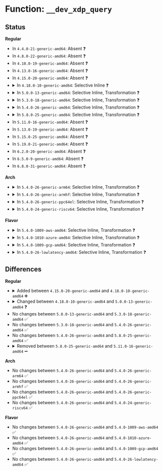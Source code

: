 # Function: <code>__dev_xdp_query</code>

## Status
<b>Regular</b>
<ul>
<li>
In <code>4.4.0-21-generic-amd64</code>: Absent ❓
</li>
<li>
In <code>4.8.0-22-generic-amd64</code>: Absent ❓
</li>
<li>
In <code>4.10.0-19-generic-amd64</code>: Absent ❓
</li>
<li>
In <code>4.13.0-16-generic-amd64</code>: Absent ❓
</li>
<li>
In <code>4.15.0-20-generic-amd64</code>: Absent ❓
</li>
<li>
<details>
<summary>In <code>4.18.0-10-generic-amd64</code>: Selective Inline ❓</summary>

```c
void __dev_xdp_query(struct net_device * dev, bpf_op_t bpf_op, struct netdev_bpf * xdp)
```

```json
{
  "name": "__dev_xdp_query",
  "collision_type": "Unique Global",
  "inline_type": "Selective",
  "funcs": [
    {
      "addr": 18446744071587851712,
      "name": "__dev_xdp_query",
      "external": true,
      "loc": "net/core/dev.c:7282",
      "file": "net/core/dev.c",
      "inline": "not declared, inlined",
      "caller_inline": [],
      "caller_func": [
        "net/core/dev.c:dev_change_xdp_fd",
        "net/core/dev.c:dev_change_xdp_fd",
        "net/core/dev.c:dev_xdp_uninstall",
        "net/core/rtnetlink.c:rtnl_xdp_fill"
      ]
    }
  ],
  "symbols": [
    {
      "addr": 18446744071587851712,
      "name": "__dev_xdp_query",
      "section": ".text",
      "bind": "STB_GLOBAL",
      "size": 67
    }
  ]
}
```
</details>
</li>
<li>
<details>
<summary>In <code>5.0.0-13-generic-amd64</code>: Selective Inline, Transformation ❓</summary>

```c
u32 __dev_xdp_query(struct net_device * dev, bpf_op_t bpf_op, enum bpf_netdev_command cmd)
```

```json
{
  "name": "__dev_xdp_query",
  "collision_type": "Unique Global",
  "inline_type": "Selective",
  "funcs": [
    {
      "addr": 18446744071587992381,
      "name": "__dev_xdp_query",
      "external": true,
      "loc": "net/core/dev.c:7900",
      "file": "net/core/dev.c",
      "inline": "not declared, inlined",
      "caller_inline": [
        "net/core/dev.c:dev_change_xdp_fd",
        "net/core/dev.c:dev_change_xdp_fd",
        "net/core/dev.c:dev_change_xdp_fd"
      ],
      "caller_func": [
        "net/core/dev.c:dev_change_xdp_fd",
        "net/core/dev.c:dev_change_xdp_fd",
        "net/core/dev.c:dev_change_xdp_fd",
        "net/core/rtnetlink.c:rtnl_xdp_prog_hw",
        "net/core/rtnetlink.c:rtnl_xdp_prog_drv"
      ]
    }
  ],
  "symbols": [
    {
      "addr": 18446744071587952624,
      "name": "__dev_xdp_query.part.139",
      "section": ".text",
      "bind": "STB_LOCAL",
      "size": 120
    },
    {
      "addr": 18446744071587992224,
      "name": "__dev_xdp_query",
      "section": ".text",
      "bind": "STB_GLOBAL",
      "size": 24
    }
  ]
}
```
</details>
</li>
<li>
<details>
<summary>In <code>5.3.0-18-generic-amd64</code>: Selective Inline, Transformation ❓</summary>

```c
u32 __dev_xdp_query(struct net_device * dev, bpf_op_t bpf_op, enum bpf_netdev_command cmd)
```

```json
{
  "name": "__dev_xdp_query",
  "collision_type": "Unique Global",
  "inline_type": "Selective",
  "funcs": [
    {
      "addr": 18446744071588304054,
      "name": "__dev_xdp_query",
      "external": true,
      "loc": "net/core/dev.c:7997",
      "file": "net/core/dev.c",
      "inline": "not declared, inlined",
      "caller_inline": [
        "net/core/dev.c:dev_change_xdp_fd",
        "net/core/dev.c:dev_change_xdp_fd"
      ],
      "caller_func": [
        "net/core/dev.c:dev_change_xdp_fd",
        "net/core/dev.c:dev_change_xdp_fd",
        "net/core/rtnetlink.c:rtnl_xdp_prog_hw",
        "net/core/rtnetlink.c:rtnl_xdp_prog_drv"
      ]
    }
  ],
  "symbols": [
    {
      "addr": 18446744071588263488,
      "name": "__dev_xdp_query.part.0",
      "section": ".text",
      "bind": "STB_LOCAL",
      "size": 121
    },
    {
      "addr": 18446744071588311498,
      "name": "__dev_xdp_query.part.0.cold",
      "section": ".text",
      "bind": "STB_LOCAL",
      "size": 19
    },
    {
      "addr": 18446744071588303904,
      "name": "__dev_xdp_query",
      "section": ".text",
      "bind": "STB_GLOBAL",
      "size": 24
    }
  ]
}
```
</details>
</li>
<li>
<details>
<summary>In <code>5.4.0-26-generic-amd64</code>: Selective Inline, Transformation ❓</summary>

```c
u32 __dev_xdp_query(struct net_device * dev, bpf_op_t bpf_op, enum bpf_netdev_command cmd)
```

```json
{
  "name": "__dev_xdp_query",
  "collision_type": "Unique Global",
  "inline_type": "Selective",
  "funcs": [
    {
      "addr": 18446744071588510582,
      "name": "__dev_xdp_query",
      "external": true,
      "loc": "net/core/dev.c:8296",
      "file": "net/core/dev.c",
      "inline": "not declared, inlined",
      "caller_inline": [
        "net/core/dev.c:dev_change_xdp_fd",
        "net/core/dev.c:dev_change_xdp_fd",
        "net/core/dev.c:dev_change_xdp_fd"
      ],
      "caller_func": [
        "net/core/dev.c:dev_change_xdp_fd",
        "net/core/dev.c:dev_change_xdp_fd",
        "net/core/dev.c:dev_change_xdp_fd",
        "net/core/rtnetlink.c:rtnl_xdp_prog_hw",
        "net/core/rtnetlink.c:rtnl_xdp_prog_drv"
      ]
    }
  ],
  "symbols": [
    {
      "addr": 18446744071588468624,
      "name": "__dev_xdp_query.part.0",
      "section": ".text",
      "bind": "STB_LOCAL",
      "size": 121
    },
    {
      "addr": 18446744071588510432,
      "name": "__dev_xdp_query",
      "section": ".text",
      "bind": "STB_GLOBAL",
      "size": 24
    }
  ]
}
```
</details>
</li>
<li>
<details>
<summary>In <code>5.8.0-25-generic-amd64</code>: Selective Inline, Transformation ❓</summary>

```c
u32 __dev_xdp_query(struct net_device * dev, bpf_op_t bpf_op, enum bpf_netdev_command cmd)
```

```json
{
  "name": "__dev_xdp_query",
  "collision_type": "Unique Global",
  "inline_type": "Selective",
  "funcs": [
    {
      "addr": 18446744071589381813,
      "name": "__dev_xdp_query",
      "external": true,
      "loc": "net/core/dev.c:8709",
      "file": "net/core/dev.c",
      "inline": "not declared, inlined",
      "caller_inline": [
        "net/core/dev.c:dev_change_xdp_fd",
        "net/core/dev.c:dev_change_xdp_fd",
        "net/core/dev.c:dev_xdp_uninstall",
        "net/core/dev.c:dev_xdp_uninstall"
      ],
      "caller_func": [
        "net/core/dev.c:dev_change_xdp_fd",
        "net/core/dev.c:dev_change_xdp_fd",
        "net/core/rtnetlink.c:rtnl_xdp_fill",
        "net/core/rtnetlink.c:rtnl_xdp_fill"
      ]
    }
  ],
  "symbols": [
    {
      "addr": 18446744071589332400,
      "name": "__dev_xdp_query.part.0",
      "section": ".text",
      "bind": "STB_LOCAL",
      "size": 120
    },
    {
      "addr": 18446744071589381664,
      "name": "__dev_xdp_query",
      "section": ".text",
      "bind": "STB_GLOBAL",
      "size": 24
    }
  ]
}
```
</details>
</li>
<li>
In <code>5.11.0-16-generic-amd64</code>: Absent ❓
</li>
<li>
In <code>5.13.0-19-generic-amd64</code>: Absent ❓
</li>
<li>
In <code>5.15.0-25-generic-amd64</code>: Absent ❓
</li>
<li>
In <code>5.19.0-21-generic-amd64</code>: Absent ❓
</li>
<li>
In <code>6.2.0-20-generic-amd64</code>: Absent ❓
</li>
<li>
In <code>6.5.0-9-generic-amd64</code>: Absent ❓
</li>
<li>
In <code>6.8.0-31-generic-amd64</code>: Absent ❓
</li>
</ul>
<b>Arch</b>
<ul>
<li>
<details>
<summary>In <code>5.4.0-26-generic-arm64</code>: Selective Inline, Transformation ❓</summary>

```c
u32 __dev_xdp_query(struct net_device * dev, bpf_op_t bpf_op, enum bpf_netdev_command cmd)
```

```json
{
  "name": "__dev_xdp_query",
  "collision_type": "Unique Global",
  "inline_type": "Selective",
  "funcs": [
    {
      "addr": 18446603336502044144,
      "name": "__dev_xdp_query",
      "external": true,
      "loc": "net/core/dev.c:8296",
      "file": "net/core/dev.c",
      "inline": "not declared, inlined",
      "caller_inline": [
        "net/core/dev.c:dev_change_xdp_fd",
        "net/core/dev.c:dev_change_xdp_fd",
        "net/core/dev.c:dev_change_xdp_fd"
      ],
      "caller_func": [
        "net/core/dev.c:dev_change_xdp_fd",
        "net/core/dev.c:dev_change_xdp_fd",
        "net/core/dev.c:dev_change_xdp_fd",
        "net/core/rtnetlink.c:rtnl_xdp_prog_hw",
        "net/core/rtnetlink.c:rtnl_xdp_prog_drv"
      ]
    }
  ],
  "symbols": [
    {
      "addr": 18446603336501990920,
      "name": "__dev_xdp_query.part.0",
      "section": ".text",
      "bind": "STB_LOCAL",
      "size": 140
    },
    {
      "addr": 18446603336502043968,
      "name": "__dev_xdp_query",
      "section": ".text",
      "bind": "STB_GLOBAL",
      "size": 76
    }
  ]
}
```
</details>
</li>
<li>
<details>
<summary>In <code>5.4.0-26-generic-armhf</code>: Selective Inline, Transformation ❓</summary>

```c
u32 __dev_xdp_query(struct net_device * dev, bpf_op_t bpf_op, enum bpf_netdev_command cmd)
```

```json
{
  "name": "__dev_xdp_query",
  "collision_type": "Unique Global",
  "inline_type": "Selective",
  "funcs": [
    {
      "addr": 3234795892,
      "name": "__dev_xdp_query",
      "external": true,
      "loc": "net/core/dev.c:8296",
      "file": "net/core/dev.c",
      "inline": "not declared, inlined",
      "caller_inline": [
        "net/core/dev.c:dev_change_xdp_fd",
        "net/core/dev.c:dev_change_xdp_fd",
        "net/core/dev.c:dev_change_xdp_fd"
      ],
      "caller_func": [
        "net/core/dev.c:dev_change_xdp_fd",
        "net/core/dev.c:dev_change_xdp_fd",
        "net/core/dev.c:dev_change_xdp_fd",
        "net/core/rtnetlink.c:rtnl_xdp_prog_hw",
        "net/core/rtnetlink.c:rtnl_xdp_prog_drv"
      ]
    }
  ],
  "symbols": [
    {
      "addr": 3234753028,
      "name": "__dev_xdp_query.part.0",
      "section": ".text",
      "bind": "STB_LOCAL",
      "size": 172
    },
    {
      "addr": 3234795744,
      "name": "__dev_xdp_query",
      "section": ".text",
      "bind": "STB_GLOBAL",
      "size": 44
    }
  ]
}
```
</details>
</li>
<li>
<details>
<summary>In <code>5.4.0-26-generic-ppc64el</code>: Selective Inline, Transformation ❓</summary>

```c
u32 __dev_xdp_query(struct net_device * dev, bpf_op_t bpf_op, enum bpf_netdev_command cmd)
```

```json
{
  "name": "__dev_xdp_query",
  "collision_type": "Unique Global",
  "inline_type": "Selective",
  "funcs": [
    {
      "addr": 13835058055295492116,
      "name": "__dev_xdp_query",
      "external": true,
      "loc": "net/core/dev.c:8296",
      "file": "net/core/dev.c",
      "inline": "not declared, inlined",
      "caller_inline": [
        "net/core/dev.c:dev_change_xdp_fd",
        "net/core/dev.c:dev_change_xdp_fd",
        "net/core/dev.c:dev_change_xdp_fd"
      ],
      "caller_func": [
        "net/core/dev.c:dev_change_xdp_fd",
        "net/core/dev.c:dev_change_xdp_fd",
        "net/core/dev.c:dev_change_xdp_fd",
        "net/core/dev.c:dev_change_xdp_fd",
        "net/core/rtnetlink.c:rtnl_xdp_prog_hw",
        "net/core/rtnetlink.c:rtnl_xdp_prog_drv"
      ]
    }
  ],
  "symbols": [
    {
      "addr": 13835058055295431040,
      "name": "__dev_xdp_query.part.0",
      "section": ".text",
      "bind": "STB_LOCAL",
      "size": 184
    },
    {
      "addr": 13835058055295491904,
      "name": "__dev_xdp_query",
      "section": ".text",
      "bind": "STB_GLOBAL",
      "size": 40
    }
  ]
}
```
</details>
</li>
<li>
<details>
<summary>In <code>5.4.0-24-generic-riscv64</code>: Selective Inline, Transformation ❓</summary>

```c
u32 __dev_xdp_query(struct net_device * dev, bpf_op_t bpf_op, enum bpf_netdev_command cmd)
```

```json
{
  "name": "__dev_xdp_query",
  "collision_type": "Unique Global",
  "inline_type": "Selective",
  "funcs": [
    {
      "addr": 18446743936278330632,
      "name": "__dev_xdp_query",
      "external": true,
      "loc": "net/core/dev.c:8296",
      "file": "net/core/dev.c",
      "inline": "not declared, inlined",
      "caller_inline": [
        "net/core/dev.c:dev_change_xdp_fd",
        "net/core/dev.c:dev_change_xdp_fd",
        "net/core/dev.c:dev_change_xdp_fd"
      ],
      "caller_func": [
        "net/core/dev.c:dev_change_xdp_fd",
        "net/core/dev.c:dev_change_xdp_fd",
        "net/core/dev.c:dev_change_xdp_fd",
        "net/core/dev.c:dev_change_xdp_fd",
        "net/core/rtnetlink.c:rtnl_xdp_prog_hw",
        "net/core/rtnetlink.c:rtnl_xdp_prog_drv"
      ]
    }
  ],
  "symbols": [
    {
      "addr": 18446743936278291610,
      "name": "__dev_xdp_query.part.0",
      "section": ".text",
      "bind": "STB_LOCAL",
      "size": 106
    },
    {
      "addr": 18446743936278330464,
      "name": "__dev_xdp_query",
      "section": ".text",
      "bind": "STB_GLOBAL",
      "size": 64
    }
  ]
}
```
</details>
</li>
</ul>
<b>Flavor</b>
<ul>
<li>
<details>
<summary>In <code>5.4.0-1009-aws-amd64</code>: Selective Inline, Transformation ❓</summary>

```c
u32 __dev_xdp_query(struct net_device * dev, bpf_op_t bpf_op, enum bpf_netdev_command cmd)
```

```json
{
  "name": "__dev_xdp_query",
  "collision_type": "Unique Global",
  "inline_type": "Selective",
  "funcs": [
    {
      "addr": 18446744071588117318,
      "name": "__dev_xdp_query",
      "external": true,
      "loc": "net/core/dev.c:8296",
      "file": "net/core/dev.c",
      "inline": "not declared, inlined",
      "caller_inline": [
        "net/core/dev.c:dev_change_xdp_fd",
        "net/core/dev.c:dev_change_xdp_fd",
        "net/core/dev.c:dev_change_xdp_fd"
      ],
      "caller_func": [
        "net/core/dev.c:dev_change_xdp_fd",
        "net/core/dev.c:dev_change_xdp_fd",
        "net/core/dev.c:dev_change_xdp_fd",
        "net/core/rtnetlink.c:rtnl_xdp_prog_hw",
        "net/core/rtnetlink.c:rtnl_xdp_prog_drv"
      ]
    }
  ],
  "symbols": [
    {
      "addr": 18446744071588075408,
      "name": "__dev_xdp_query.part.0",
      "section": ".text",
      "bind": "STB_LOCAL",
      "size": 121
    },
    {
      "addr": 18446744071588117168,
      "name": "__dev_xdp_query",
      "section": ".text",
      "bind": "STB_GLOBAL",
      "size": 24
    }
  ]
}
```
</details>
</li>
<li>
<details>
<summary>In <code>5.4.0-1010-azure-amd64</code>: Selective Inline, Transformation ❓</summary>

```c
u32 __dev_xdp_query(struct net_device * dev, bpf_op_t bpf_op, enum bpf_netdev_command cmd)
```

```json
{
  "name": "__dev_xdp_query",
  "collision_type": "Unique Global",
  "inline_type": "Selective",
  "funcs": [
    {
      "addr": 18446744071587830150,
      "name": "__dev_xdp_query",
      "external": true,
      "loc": "net/core/dev.c:8296",
      "file": "net/core/dev.c",
      "inline": "not declared, inlined",
      "caller_inline": [
        "net/core/dev.c:dev_change_xdp_fd",
        "net/core/dev.c:dev_change_xdp_fd",
        "net/core/dev.c:dev_change_xdp_fd"
      ],
      "caller_func": [
        "net/core/dev.c:dev_change_xdp_fd",
        "net/core/dev.c:dev_change_xdp_fd",
        "net/core/dev.c:dev_change_xdp_fd",
        "net/core/rtnetlink.c:rtnl_xdp_prog_hw",
        "net/core/rtnetlink.c:rtnl_xdp_prog_drv"
      ]
    }
  ],
  "symbols": [
    {
      "addr": 18446744071587788976,
      "name": "__dev_xdp_query.part.0",
      "section": ".text",
      "bind": "STB_LOCAL",
      "size": 121
    },
    {
      "addr": 18446744071587830000,
      "name": "__dev_xdp_query",
      "section": ".text",
      "bind": "STB_GLOBAL",
      "size": 24
    }
  ]
}
```
</details>
</li>
<li>
<details>
<summary>In <code>5.4.0-1009-gcp-amd64</code>: Selective Inline, Transformation ❓</summary>

```c
u32 __dev_xdp_query(struct net_device * dev, bpf_op_t bpf_op, enum bpf_netdev_command cmd)
```

```json
{
  "name": "__dev_xdp_query",
  "collision_type": "Unique Global",
  "inline_type": "Selective",
  "funcs": [
    {
      "addr": 18446744071588449142,
      "name": "__dev_xdp_query",
      "external": true,
      "loc": "net/core/dev.c:8296",
      "file": "net/core/dev.c",
      "inline": "not declared, inlined",
      "caller_inline": [
        "net/core/dev.c:dev_change_xdp_fd",
        "net/core/dev.c:dev_change_xdp_fd",
        "net/core/dev.c:dev_change_xdp_fd"
      ],
      "caller_func": [
        "net/core/dev.c:dev_change_xdp_fd",
        "net/core/dev.c:dev_change_xdp_fd",
        "net/core/dev.c:dev_change_xdp_fd",
        "net/core/rtnetlink.c:rtnl_xdp_prog_hw",
        "net/core/rtnetlink.c:rtnl_xdp_prog_drv"
      ]
    }
  ],
  "symbols": [
    {
      "addr": 18446744071588407184,
      "name": "__dev_xdp_query.part.0",
      "section": ".text",
      "bind": "STB_LOCAL",
      "size": 121
    },
    {
      "addr": 18446744071588448992,
      "name": "__dev_xdp_query",
      "section": ".text",
      "bind": "STB_GLOBAL",
      "size": 24
    }
  ]
}
```
</details>
</li>
<li>
<details>
<summary>In <code>5.4.0-26-lowlatency-amd64</code>: Selective Inline, Transformation ❓</summary>

```c
u32 __dev_xdp_query(struct net_device * dev, bpf_op_t bpf_op, enum bpf_netdev_command cmd)
```

```json
{
  "name": "__dev_xdp_query",
  "collision_type": "Unique Global",
  "inline_type": "Selective",
  "funcs": [
    {
      "addr": 18446744071588586054,
      "name": "__dev_xdp_query",
      "external": true,
      "loc": "net/core/dev.c:8296",
      "file": "net/core/dev.c",
      "inline": "not declared, inlined",
      "caller_inline": [
        "net/core/dev.c:dev_change_xdp_fd",
        "net/core/dev.c:dev_change_xdp_fd",
        "net/core/dev.c:dev_change_xdp_fd"
      ],
      "caller_func": [
        "net/core/dev.c:dev_change_xdp_fd",
        "net/core/dev.c:dev_change_xdp_fd",
        "net/core/dev.c:dev_change_xdp_fd",
        "net/core/rtnetlink.c:rtnl_xdp_prog_hw",
        "net/core/rtnetlink.c:rtnl_xdp_prog_drv"
      ]
    }
  ],
  "symbols": [
    {
      "addr": 18446744071588544768,
      "name": "__dev_xdp_query.part.0",
      "section": ".text",
      "bind": "STB_LOCAL",
      "size": 121
    },
    {
      "addr": 18446744071588585904,
      "name": "__dev_xdp_query",
      "section": ".text",
      "bind": "STB_GLOBAL",
      "size": 24
    }
  ]
}
```
</details>
</li>
</ul>

## Differences
<b>Regular</b>
<ul>
<li>
<details>
<summary>Added between <code>4.15.0-20-generic-amd64</code> and <code>4.18.0-10-generic-amd64</code> ➕</summary>

```c
void __dev_xdp_query(struct net_device * dev, bpf_op_t bpf_op, struct netdev_bpf * xdp)
```
</details>
</li>
<li>
<details>
<summary>Changed between <code>4.18.0-10-generic-amd64</code> and <code>5.0.0-13-generic-amd64</code> ❓</summary>
<ul>
<li>
<b>Param added. </b>
<code>enum bpf_netdev_command cmd</code>
</li>
<li>
<b>Param removed. </b>
<code>struct netdev_bpf * xdp</code>
</li>
<li>
<b>Return type changed. </b>
<code>void</code> ➡️ <code>u32</code>
</li>
</ul>
</details>
</li>
<li>
No changes between <code>5.0.0-13-generic-amd64</code> and <code>5.3.0-18-generic-amd64</code> ✅
</li>
<li>
No changes between <code>5.3.0-18-generic-amd64</code> and <code>5.4.0-26-generic-amd64</code> ✅
</li>
<li>
No changes between <code>5.4.0-26-generic-amd64</code> and <code>5.8.0-25-generic-amd64</code> ✅
</li>
<li>
<details>
<summary>Removed between <code>5.8.0-25-generic-amd64</code> and <code>5.11.0-16-generic-amd64</code> ➖</summary>

```c
u32 __dev_xdp_query(struct net_device * dev, bpf_op_t bpf_op, enum bpf_netdev_command cmd)
```
</details>
</li>
</ul>
<b>Arch</b>
<ul>
<li>
No changes between <code>5.4.0-26-generic-amd64</code> and <code>5.4.0-26-generic-arm64</code> ✅
</li>
<li>
No changes between <code>5.4.0-26-generic-amd64</code> and <code>5.4.0-26-generic-armhf</code> ✅
</li>
<li>
No changes between <code>5.4.0-26-generic-amd64</code> and <code>5.4.0-26-generic-ppc64el</code> ✅
</li>
<li>
No changes between <code>5.4.0-26-generic-amd64</code> and <code>5.4.0-24-generic-riscv64</code> ✅
</li>
</ul>
<b>Flavor</b>
<ul>
<li>
No changes between <code>5.4.0-26-generic-amd64</code> and <code>5.4.0-1009-aws-amd64</code> ✅
</li>
<li>
No changes between <code>5.4.0-26-generic-amd64</code> and <code>5.4.0-1010-azure-amd64</code> ✅
</li>
<li>
No changes between <code>5.4.0-26-generic-amd64</code> and <code>5.4.0-1009-gcp-amd64</code> ✅
</li>
<li>
No changes between <code>5.4.0-26-generic-amd64</code> and <code>5.4.0-26-lowlatency-amd64</code> ✅
</li>
</ul>
